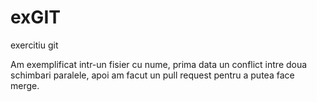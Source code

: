 # exGIT
exercitiu git

Am exemplificat intr-un fisier cu nume, prima data un conflict intre doua schimbari paralele, apoi am facut un pull request pentru a putea face merge.
